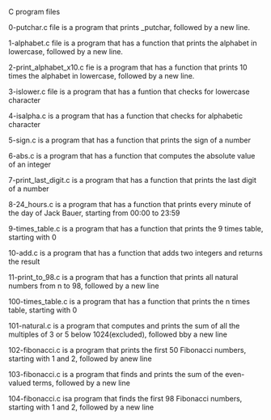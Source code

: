 C program files

0-putchar.c file is a program that prints _putchar, followed by a new line.

1-alphabet.c file is a program that has a function that prints the alphabet in lowercase, followed by a new line.

2-print_alphabet_x10.c fie is a program that has a function that prints 10 times the alphabet in lowercase, followed by a new line.

3-islower.c file is a program that has a funtion that checks for lowercase character

4-isalpha.c is a program that has a function that checks for alphabetic character

5-sign.c is a program that has a function that prints the sign of a number

6-abs.c is a program that has a function that computes the absolute value of an integer

7-print_last_digit.c is a program that has a function that prints the last digit of a number

8-24_hours.c is a program that has a function that prints every minute of the day of Jack Bauer, starting from 00:00 to 23:59

9-times_table.c is a program that has a function that prints the 9 times table, starting with 0

10-add.c is a program that has a function that adds two integers and returns the result

11-print_to_98.c is a program that has a function that prints all natural numbers from n to 98, followed by a new line

100-times_table.c is a program that has a function that prints  the n times table, starting with 0

101-natural.c is a program that computes and prints the sum of all the multiples of 3 or 5 below 1024(excluded), followed bby a new line

102-fibonacci.c is a program that prints the first 50 Fibonacci numbers, starting with 1 and 2, followed by anew line

103-fibonacci.c is a program that finds and prints the sum of the even-valued terms, followed by a new line

104-fibonacci.c isa program that finds the first 98 Fibonacci numbers, starting with 1 and 2, followed by a new line
